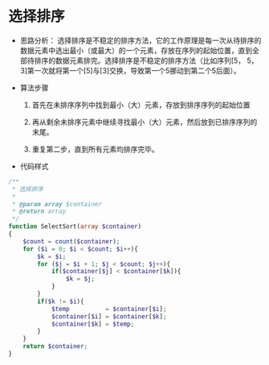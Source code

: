 # 选择排序

* 思路分析： 选择排序是不稳定的排序方法，它的工作原理是每一次从待排序的数据元素中选出最小（或最大）的一个元素，存放在序列的起始位置，直到全部待排序的数据元素排完。选择排序是不稳定的排序方法（比如序列[5， 5， 3]第一次就将第一个[5]与[3]交换，导致第一个5挪动到第二个5后面）。

* 算法步骤
  1. 首先在未排序序列中找到最小（大）元素，存放到排序序列的起始位置

  2. 再从剩余未排序元素中继续寻找最小（大）元素，然后放到已排序序列的末尾。

  3. 重复第二步，直到所有元素均排序完毕。
  
* 代码样式

```php
/**
 * 选择排序
 *
 * @param array $container
 * @return array
 */
function SelectSort(array $container)
{
    $count = count($container);
    for ($i = 0; $i < $count; $i++){
        $k = $i;
        for ($j = $i + 1; $j < $count; $j++){
            if($container[$j] < $container[$k]){
                $k = $j;
            }
        }
        if($k != $i){
            $temp          = $container[$i];
            $container[$i] = $container[$k];
            $container[$k] = $temp;
        }
    }
    return $container;
}

```
